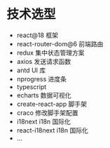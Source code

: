 # 技术选型

- react@18 框架
- react-router-dom@6 前端路由
- redux 集中状态管理方案
- axios 发送请求函数
- antd UI 库
- nprogress 进度条
- typescript
- echarts 数据可视化
- create-react-app 脚手架
- craco 修改脚手架配置
- i18next i18n 国际化
- react-i18next i18n 国际化
- ...
